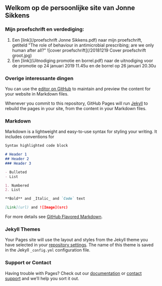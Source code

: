 ## Welkom op de persoonlijke site van Jonne Sikkens


### Mijn proefschrift en verdediging:
1. Een [link](/proefschrift Jonne Sikkens.pdf) naar mijn proefschrift, getiteld "The role of behaviour in antimicrobial prescribing; are we only human after all?"
![cover proefschrift](/20181219 Cover proefschrift groot.jpg)
2. Een [link](Uitnodiging promotie en borrel.pdf) naar de uitnodiging voor de promotie op 24 januari 2019 11.45u en de borrel op 26 januari 20.30u


### Overige interessante dingen

You can use the [editor on GitHub](https://github.com/dewittehi/dewittehi.github.io/edit/master/README.md) to maintain and preview the content for your website in Markdown files.

Whenever you commit to this repository, GitHub Pages will run [Jekyll](https://jekyllrb.com/) to rebuild the pages in your site, from the content in your Markdown files.

### Markdown

Markdown is a lightweight and easy-to-use syntax for styling your writing. It includes conventions for

```markdown
Syntax highlighted code block

# Header 1
## Header 2
### Header 3

- Bulleted
- List

1. Numbered
2. List

**Bold** and _Italic_ and `Code` text

[Link](url) and ![Image](src)
```

For more details see [GitHub Flavored Markdown](https://guides.github.com/features/mastering-markdown/).

### Jekyll Themes

Your Pages site will use the layout and styles from the Jekyll theme you have selected in your [repository settings](https://github.com/dewittehi/dewittehi.github.io/settings). The name of this theme is saved in the Jekyll `_config.yml` configuration file.

### Support or Contact

Having trouble with Pages? Check out our [documentation](https://help.github.com/categories/github-pages-basics/) or [contact support](https://github.com/contact) and we’ll help you sort it out.
